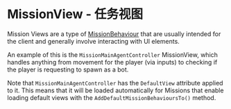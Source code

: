# MissionView - 任务视图

Mission Views are a type of [MissionBehaviour](./) that are usually intended for the client and generally involve interacting with UI elements.

An example of this is the `MissionMainAgentController` MissionView, which handles anything from movement for the player \(via inputs\) to checking if the player is requesting to spawn as a bot.

Note that `MissionMainAgentController` has the `DefaultView` attribute applied to it. This means that it will be loaded automatically for Missions that enable loading default views with the `AddDefaultMissionBehavioursTo()` method.

